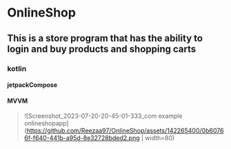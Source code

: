 # OnlineShop
## This is a store program that has the ability to login and buy products and shopping carts
### kotlin
#### jetpackCompose
#### MVVM


> ![Screenshot_2023-07-20-20-45-01-333_com example onlineshopapp](https://github.com/Reezaa97/OnlineShop/assets/142265400/0b60766f-f640-441b-a95d-8e32728bded2.png | width=80)
